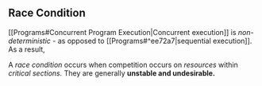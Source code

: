 ## Race Condition

[[Programs#Concurrent Program Execution|Concurrent execution]] is *non-deterministic* - as opposed to [[Programs#^ee72a7|sequential execution]]. As a result, 

A *race condition* occurs when competition occurs on *resources* within *critical sections.* They are generally **unstable and undesirable.**
